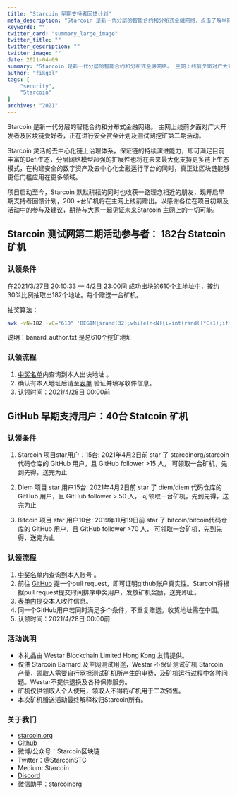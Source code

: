 ```yaml
---
title: "Starcoin 早期支持者回馈计划"
meta_description: "Starcoin 是新一代分层的智能合约和分布式金融网络，点击了解早期支持者回馈计划。"
keywords: ""
twitter_card: "summary_large_image"
twitter_title: ""
twitter_description: ""
twitter_image: ""
date: 2021-04-09
summary: "Starcoin 是新一代分层的智能合约和分布式金融网络。 主网上线前夕面对广大开发者及区块链爱好者，正在进行安全赏金计划及测试网挖矿第二期活动。"
author: "fikgol"
tags: [
    "security",
    "Starcoin"
]
archives: "2021"
---
```


Starcoin 是新一代分层的智能合约和分布式金融网络。 主网上线前夕面对广大开发者及区块链爱好者，正在进行安全赏金计划及测试网挖矿第二期活动。

Starcoin 灵活的去中心化链上治理体系，保证链的持续演进能力，即可满足目前丰富的Defi生态，分层网络模型超强的扩展性也将在未来最大化支持更多链上生态模式，在构建安全的数字资产及去中心化金融运行平台的同时，真正让区块链能够更低门槛应用在更多领域。

项目启动至今，Starcoin 默默耕耘的同时也收获一路理念相近的朋友，现开启早期支持者回馈计划，200
+台矿机将在主网上线前赠出。以感谢各位在项目初期及活动中的参与及建议，期待与大家一起见证未来Starcoin 主网上的一切可能。


## Starcoin 测试网第二期活动参与者： 182台 Statcoin 矿机

### 认领条件

在2021/3/27日 20:10:33  —  4/2日 23:00间 成功出块的610个主地址中，按约30%比例抽取出182个地址。每个赠送一台矿机。

抽奖算法：
```bash
awk -vN=182 -vC="610" 'BEGIN{srand(32);while(n<N){i=int(rand()*C+1);if(!(i in a)){a[i]++;n++}}}NR in a' banard_author.txt

```
说明：banard_author.txt 是总610个挖矿地址


### 认领流程

1. [中奖名单](https://shimo.im/sheets/kTYYPKXwxp8ykhjh/dU8KK/)内查询到本人出块地址 。
2. 确认有本人地址后请至[表单](https://wj.qq.com/s2/8295631/0c52) 验证并填写收件信息。
3. 认领时间：2021/4/28日 00:00前

## GitHub 早期支持用户：40台 Statcoin 矿机

### 认领条件

1. Starcoin 项目star用户：15台: 2021年4月2日前 star 了 starcoinorg/starcoin 代码仓库的 GitHub 用户，且 GitHub follower >15 人，
可领取一台矿机，先到先得，送完为止

2. Diem 项目 star 用户15台: 2021年4月2日前 star 了 diem/diem 代码仓库的 GitHub 用户，且 GitHub follower > 50 人，
可领取一台矿机，先到先得，送完为止

3. Bitcoin 项目 star 用户10台: 2019年11月19日前 star 了 bitcoin/bitcoin代码仓库的 GitHub 用户，且 GitHub follower >70 人，
可领取一台矿机，先到先得，送完为止


### 认领流程

1. [中奖名单](https://shimo.im/sheets/kTYYPKXwxp8ykhjh/dU8KK/)内查询到本人账号 。
2. 前往 [GitHub](https://github.com/starcoinorg/miner-claim) 提一个pull request，即可证明github账户真实性。Starcoin将根据pull request提交时间排序中奖用户，发放矿机奖励，送完即止。
3. [表单内](https://wj.qq.com/s2/8297465/91a4/)提交本人收件信息。
4. 同一个GitHub用户若同时满足多个条件，不重复赠送。收货地址需在中国。
5. 认领时间：2021/4/28日 00:00前


### 活动说明

* 本礼品由 Westar Blockchain Limited Hong Kong 友情提供。
* 仅供 Starcoin Barnard 及主网测试用途，Westar 不保证测试矿机 Starcoin 产量，领取人需要自行承担测试矿机所产生的电费，及矿机运行过程中各种问题。Westar不提供退换及各种保修服务。
* 矿机仅供领取人个人使用，领取人不得将矿机用于二次销售。
* 本次矿机赠送活动最终解释权归Starcoin所有。

### 关于我们

* [starcoin.org](https://starcoin.org)
* [Github](https://github.com/starcoinorg/starcoin)
* 微博/公众号：Starcoin区块链
* Twitter：@StarcoinSTC
* Medium: Starcoin
* [Discord](https://discord.gg/UkfNMCpU)
* 微信助手：starcoinorg
